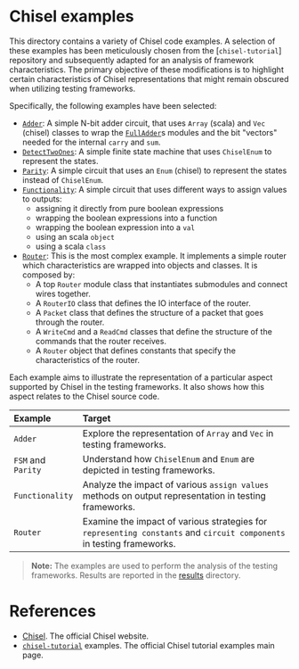 # Chisel examples
This directory contains a variety of Chisel code examples. 
A selection of these examples has been meticulously chosen from the [`chisel-tutorial`] repository and subsequently adapted for an analysis of framework characteristics. 
The primary objective of these modifications is to highlight certain characteristics of Chisel representations that 
might remain obscured when utilizing testing frameworks.

Specifically, the following examples have been selected:
- [`Adder`](./src/main/Adder.scala): A simple N-bit adder circuit, that uses `Array` (scala) and `Vec` (chisel) classes to wrap the 
    [`FullAdder`](./src/main/FullAdder.scala)s modules and the bit "vectors" needed for the internal `carry` and `sum`.
- [`DetectTwoOnes`](./src/main/FSM.scala): A simple finite state machine that uses `ChiselEnum` to represent the states.
- [`Parity`](./src/main/Parity.scala): A simple circuit that uses an `Enum` (chisel) to represent the states instead of
  `ChiselEnum`.
- [`Functionality`](./src/main/Functionality.scala): A simple circuit that uses different ways to assign values to outputs:
    - assigning it directly from pure boolean expressions
    - wrapping the boolean expressions into a function
    - wrapping the boolean expression into a `val`
    - using an scala `object`
    - using a scala `class`
- [`Router`](./src/main/Router.scala): This is the most complex example. It implements a simple router which 
  characteristics are wrapped into objects and classes. It is composed by:
  - A top `Router` module class that instantiates submodules and connect wires together.
  - A `RouterIO` class that defines the IO interface of the router.
  - A `Packet` class that defines the structure of a packet that goes through the router.
  - A `WriteCmd` and a `ReadCmd` classes that define the structure of the commands that the router receives.
  - A `Router` object that defines constants that specify the characteristics of the router.

Each example aims to illustrate the representation of a particular aspect supported by Chisel in the testing frameworks. 
It also shows how this aspect relates to the Chisel source code.

| Example            | Target                                                                                                                |
| :----------------- | :-------------------------------------------------------------------------------------------------------------------- |
| `Adder`            | Explore the representation of `Array` and `Vec` in testing frameworks.                                                |
| `FSM` and `Parity` | Understand how `ChiselEnum` and `Enum` are depicted in testing frameworks.                                            |
| `Functionality`    | Analyze the impact of various `assign values` methods on output representation in testing frameworks.                 |
| `Router`           | Examine the impact of various strategies for `representing constants` and `circuit components` in testing frameworks. |


> **Note:** The examples are used to perform the analysis of the testing frameworks. Results are reported in the 
> [results](/results) directory.

# References
- [Chisel](https://www.chisel-lang.org/). The official Chisel website.
- [`chisel-tutorial`](https://github.com/ucb-bar/chisel-tutorial/tree/release/src/main/scala/examples) examples. The official Chisel tutorial examples main page.